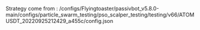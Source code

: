 Strategy come from : /configs/Flyingtoaster/passivbot_v5.8.0-main/configs/particle_swarm_testing/pso_scalper_testing/testing/v66/ATOMUSDT_20220925212429_a455c/config.json